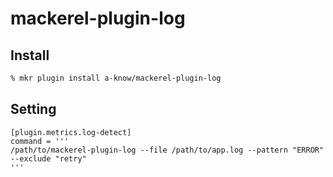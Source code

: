# mackerel-plugin-log

## Install

```sh
% mkr plugin install a-know/mackerel-plugin-log
```

## Setting

```
[plugin.metrics.log-detect]
command = '''
/path/to/mackerel-plugin-log --file /path/to/app.log --pattern "ERROR" --exclude "retry"
'''
```
